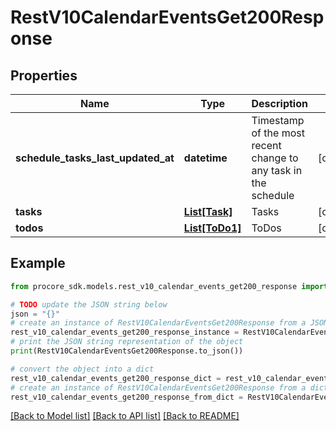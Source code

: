 # RestV10CalendarEventsGet200Response


## Properties

Name | Type | Description | Notes
------------ | ------------- | ------------- | -------------
**schedule_tasks_last_updated_at** | **datetime** | Timestamp of the most recent change to any task in the schedule | [optional] 
**tasks** | [**List[Task]**](Task.md) | Tasks | [optional] 
**todos** | [**List[ToDo1]**](ToDo1.md) | ToDos | [optional] 

## Example

```python
from procore_sdk.models.rest_v10_calendar_events_get200_response import RestV10CalendarEventsGet200Response

# TODO update the JSON string below
json = "{}"
# create an instance of RestV10CalendarEventsGet200Response from a JSON string
rest_v10_calendar_events_get200_response_instance = RestV10CalendarEventsGet200Response.from_json(json)
# print the JSON string representation of the object
print(RestV10CalendarEventsGet200Response.to_json())

# convert the object into a dict
rest_v10_calendar_events_get200_response_dict = rest_v10_calendar_events_get200_response_instance.to_dict()
# create an instance of RestV10CalendarEventsGet200Response from a dict
rest_v10_calendar_events_get200_response_from_dict = RestV10CalendarEventsGet200Response.from_dict(rest_v10_calendar_events_get200_response_dict)
```
[[Back to Model list]](../README.md#documentation-for-models) [[Back to API list]](../README.md#documentation-for-api-endpoints) [[Back to README]](../README.md)


